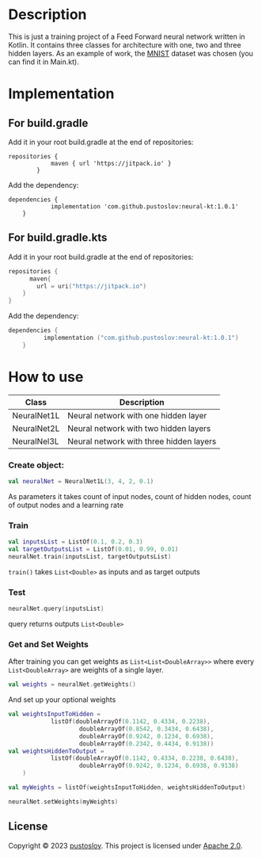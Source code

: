 # Description
This is just a training project of a Feed Forward neural network written in Kotlin. It contains three classes for architecture with one, two and three hidden layers. As an example of work, the [MNIST](https://en.wikipedia.org/wiki/MNIST_database) dataset was chosen (you can find it in Main.kt).
# Implementation
## For build.gradle
Add it in your root build.gradle at the end of repositories:
```
repositories {
			maven { url 'https://jitpack.io' }
		}
```
Add the dependency:
```
dependencies {
	        implementation 'com.github.pustoslov:neural-kt:1.0.1'
	}
```
## For build.gradle.kts
Add it in your root build.gradle at the end of repositories:
```kts
repositories {
      maven{
        url = uri("https://jitpack.io")
    }
}
```
Add the dependency:
```kts
dependencies { 
          implementation ("com.github.pustoslov:neural-kt:1.0.1") 
    }
```
# How to use
|Class|Description|
|------|------|
|NeuralNet1L| Neural network with one hidden layer|
|NeuralNet2L| Neural network with two hidden layers|
NeuralNel3L| Neural network with three hidden layers|

### Create object:
```kt
val neuralNet = NeuralNet1L(3, 4, 2, 0.1)
```
As parameters it takes count of input nodes, count of  hidden nodes, count of output nodes and a learning rate
### Train
```kt
val inputsList = ListOf(0.1, 0.2, 0.3)
val targetOutputsList = ListOf(0.01, 0.99, 0.01)
neuralNet.train(inputsList, targetOutputsList)
```
`train()` takes `List<Double>` as inputs and as target outputs
### Test
```kt
neuralNet.query(inputsList)
```
query returns outputs `List<Double>`
### Get and Set Weights
After training you can get weights as `List<List<DoubleArray>>` where every `List<DoubleArray>` are weights of a single layer.
```kt
val weights = neuralNet.getWeights()
```
And set up your optional weights
```kt
val weightsInputToHidden = 
            listOf(doubleArrayOf(0.1142, 0.4334, 0.2238),
                    doubleArrayOf(0.8542, 0.3434, 0.6438),
                    doubleArrayOf(0.9242, 0.1234, 0.6938),
                    doubleArrayOf(0.2342, 0.4434, 0.9138))
val weightsHiddenToOutput = 
            listOf(doubleArrayOf(0.1142, 0.4334, 0.2238, 0.6438),
                    doubleArrayOf(0.9242, 0.1234, 0.6938, 0.9138)
    )

val myWeights = listOf(weightsInputToHidden, weightsHiddenToOutput)

neuralNet.setWeights(myWeights)
```
## License
Copyright © 2023 [pustoslov](https://github.com/pustoslov).
This project is licensed under [Apache 2.0](https://github.com/pustoslov/neural-kt/blob/main/LICENSE).

